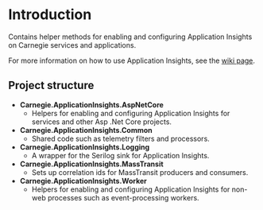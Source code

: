 # Introduction 
Contains helper methods for enabling and configuring Application Insights on Carnegie services and applications.

For more information on how to use Application Insights, see the [wiki page](https://dev.azure.com/carnegieinvestmentbank/CarnegieIT/_wiki/wikis/DefaultProject.wiki/221/Application-Insights).

## Project structure

* **Carnegie.ApplicationInsights.AspNetCore**
  * Helpers for enabling and configuring Application Insights for services and other Asp .Net Core projects.
* **Carnegie.ApplicationInsights.Common**
  * Shared code such as telemetry filters and processors.
* **Carnegie.ApplicationInsights.Logging**
  * A wrapper for the Serilog sink for Application Insights.
* **Carnegie.ApplicationInsights.MassTransit**
  * Sets up correlation ids for MassTransit producers and consumers.
* **Carnegie.ApplicationInsights.Worker**
  * Helpers for enabling and configuring Application Insights for non-web processes such as event-processing workers.
